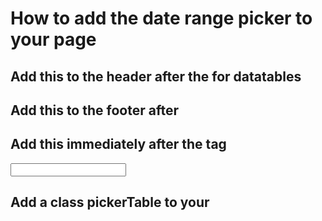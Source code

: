 # How to add the date range picker to your page

## Add this to the header after the <link> for datatables
<link href="https://cdn.jsdelivr.net/npm/daterangepicker/daterangepicker.css" rel="stylesheet">

## Add this to the footer after <script src="js/index.js"></script>
<script src="https://cdn.jsdelivr.net/npm/moment@2.29.1/moment.min.js"></script>
<script src="https://cdn.jsdelivr.net/npm/daterangepicker/daterangepicker.js"></script>

## Add this immediately after the </header> tag
<input type="text" id="daterange" />

## Add a class pickerTable to your <table>
<table class="display pickerTable">
